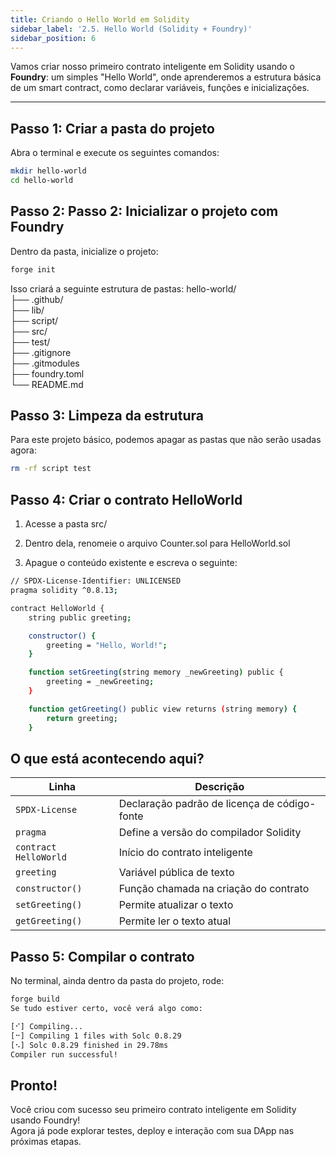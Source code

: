 ```yaml
---
title: Criando o Hello World em Solidity
sidebar_label: '2.5. Hello World (Solidity + Foundry)'
sidebar_position: 6
---
```


Vamos criar nosso primeiro contrato inteligente em Solidity usando o **Foundry**: um simples "Hello World", onde aprenderemos a estrutura básica de um smart contract, como declarar variáveis, funções e inicializações.

---

## Passo 1: Criar a pasta do projeto

Abra o terminal e execute os seguintes comandos:

```bash
mkdir hello-world
cd hello-world
```
## Passo 2: Passo 2: Inicializar o projeto com Foundry
Dentro da pasta, inicialize o projeto:

```bash
forge init
```
Isso criará a seguinte estrutura de pastas:
hello-world/ <br/>
├── .github/ <br/>
├── lib/ <br/>
├── script/<br/>
├── src/<br/>
├── test/<br/>
├── .gitignore<br/>
├── .gitmodules<br/>
├── foundry.toml<br/>
└── README.md<br/>

## Passo 3: Limpeza da estrutura
Para este projeto básico, podemos apagar as pastas que não serão usadas agora:

```bash
rm -rf script test
```
## Passo 4: Criar o contrato HelloWorld
1. Acesse a pasta src/

2. Dentro dela, renomeie o arquivo Counter.sol para HelloWorld.sol

3. Apague o conteúdo existente e escreva o seguinte:

```bash
// SPDX-License-Identifier: UNLICENSED
pragma solidity ^0.8.13;

contract HelloWorld {
    string public greeting;

    constructor() {
        greeting = "Hello, World!";
    }

    function setGreeting(string memory _newGreeting) public {
        greeting = _newGreeting;
    }

    function getGreeting() public view returns (string memory) {
        return greeting;
    }
```
## O que está acontecendo aqui?
| Linha                 | Descrição                                    |
| --------------------- | -------------------------------------------- |
| `SPDX-License`        | Declaração padrão de licença de código-fonte |
| `pragma`              | Define a versão do compilador Solidity       |
| `contract HelloWorld` | Início do contrato inteligente               |
| `greeting`            | Variável pública de texto                    |
| `constructor()`       | Função chamada na criação do contrato        |
| `setGreeting()`       | Permite atualizar o texto                    |
| `getGreeting()`       | Permite ler o texto atual                    |

## Passo 5: Compilar o contrato
No terminal, ainda dentro da pasta do projeto, rode:

```bash
forge build
Se tudo estiver certo, você verá algo como:
```

```bash
[⠊] Compiling...
[⠒] Compiling 1 files with Solc 0.8.29
[⠢] Solc 0.8.29 finished in 29.78ms
Compiler run successful!
```


## Pronto!
Você criou com sucesso seu primeiro contrato inteligente em Solidity usando Foundry!<br/>
Agora já pode explorar testes, deploy e interação com sua DApp nas próximas etapas.